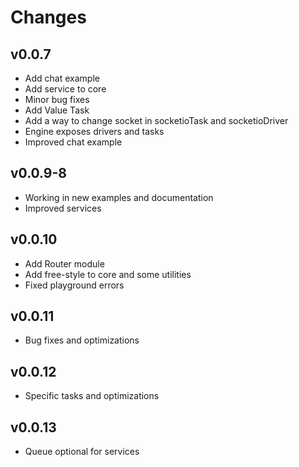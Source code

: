 # Changes

## v0.0.7

- Add chat example
- Add service to core
- Minor bug fixes
- Add Value Task
- Add a way to change socket in socketioTask and socketioDriver
- Engine exposes drivers and tasks
- Improved chat example

## v0.0.9-8

- Working in new examples and documentation
- Improved services

## v0.0.10

- Add Router module
- Add free-style to core and some utilities
- Fixed playground errors

## v0.0.11

- Bug fixes and optimizations

## v0.0.12

- Specific tasks and optimizations

## v0.0.13

- Queue optional for services
